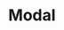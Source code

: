 ---
layout: pattern
categories: [patterns, modal]
title: Modal
type: [sub-nav-item]
permalink: /patterns/modal/
variations: true
overview: Lorem ipsum dolor sit amet, consectetur adipiscing elit, sed do eiusmod tempor incididunt ut labore et dolore magna aliqua. Interdum velit euismod in pellentesque. 
description: |
    
usa-link: "https://designsystem.digital.gov/components/modal/"
specification: |
modal-class: 
### additional modal component style
modal-type: 
### if large modal include class usa-modal--lg in modal-type variable
modal: Open default modal
modal-title: Are you sure you want to continue?
modal-description: You have unsaved changes that will be lost.
modal-button: Continue without saving
modal-link: Go back

yml: |
  
  modal-class: 
  ### additional modal component style
  modal-type: 
  ### options:
    ### usa-modal--lg: large modal
  modal: Open default modal
  modal-title: Are you sure you want to continue?
  modal-description: You have unsaved changes that will be lost.
  modal-button: Continue without saving
  modal-link: Go back
jekyll: |

  "{% include patterns/modal/modal.md %}"

#spec:

### Paths to view design and code... 
## designimg: can be used to show an image of the design until a coded version can be created. The htmlpath & csspath should be located in the pattens folder. Read more about creating coded components in /docs/creating-patterns 
# designimg: 
htmlpath: patterns/modal/modal.md
csspath: patterns/modal/index.scss
---